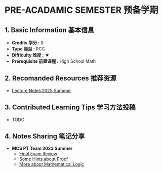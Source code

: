 # PRE-ACADAMIC SEMESTER 预备学期

## 1. Basic Information 基本信息

-   **Credits 学分 :** 0
-   **Type 类型 :** PCC
-   **Difficulty 难度 :** ★
-   **Prerequisite 前置课程 :** High School Math


## 2. Recomanded Resources 推荐资源

-   [Lecture Notes 2025 Summer](https://drive.google.com/file/d/1r1AjI6q0sUKpG0ge9EjjeOnyMk0I4Zj8/view?usp=share_link)

## 3. Contributed Learning Tips 学习方法投稿

-   TODO

## 4. Notes Sharing 笔记分享

-   **MCS PT Team 2023 Summer**
    -   [Final Exam Review](https://drive.google.com/file/d/1jmTcVOxRncmkOTb9_AJtVtrQLMVCFfMx/view?usp=share_link)
    -   [Some Hints about Proof](https://drive.google.com/file/d/10UCozkN51KBM2SfffBn-z7jH01dgI9zm/view?usp=share_link)
    -   [More about Mathematical Logic](https://drive.google.com/file/d/1CBarxAEY0BUjXU-eVsfpHz4f4-sRY6hu/view?usp=share_link)

